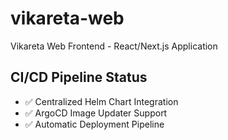 # vikareta-web
Vikareta Web Frontend - React/Next.js Application

## CI/CD Pipeline Status
- ✅ Centralized Helm Chart Integration
- ✅ ArgoCD Image Updater Support
- ✅ Automatic Deployment Pipeline

<!-- Build trigger: Sat Aug  9 23:47:00 IST 2025 -->
<!-- Force Docker build for vikareta-web - Auto deploy pipeline setup with imagePullSecrets -->
